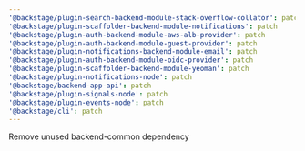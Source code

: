 ```yaml
---
'@backstage/plugin-search-backend-module-stack-overflow-collator': patch
'@backstage/plugin-scaffolder-backend-module-notifications': patch
'@backstage/plugin-auth-backend-module-aws-alb-provider': patch
'@backstage/plugin-auth-backend-module-guest-provider': patch
'@backstage/plugin-notifications-backend-module-email': patch
'@backstage/plugin-auth-backend-module-oidc-provider': patch
'@backstage/plugin-scaffolder-backend-module-yeoman': patch
'@backstage/plugin-notifications-node': patch
'@backstage/backend-app-api': patch
'@backstage/plugin-signals-node': patch
'@backstage/plugin-events-node': patch
'@backstage/cli': patch
---
```


Remove unused backend-common dependency
